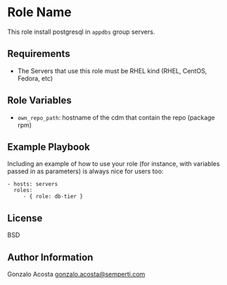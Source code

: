 Role Name
=========

This role install postgresql in `appdbs` group servers.

Requirements
------------

* The Servers that use this role must be RHEL kind (RHEL, CentOS, Fedora, etc)

  
Role Variables
--------------

* `own_repo_path`: hostname of the cdm that contain the repo (package rpm)


Example Playbook
----------------

Including an example of how to use your role (for instance, with variables passed in as parameters) is always nice for users too:

    - hosts: servers
      roles:
         - { role: db-tier }

License
-------

BSD

Author Information
------------------

Gonzalo Acosta <gonzalo.acosta@semperti.com>
